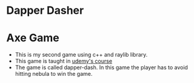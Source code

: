 # Dapper Dasher

# Axe Game

- This is my second game using c++ and raylib library. 
- This game is taught in [udemy's course](https://www.udemy.com/share/104VaU3@ZH05jPKOvVZiQD55K9vAAUrbHm3cZcqlgrwYDMlWMbxB5j0hWjN_jRIQ-nwcldfn/)
- The game is called dapper-dash. In this game the player has to avoid hitting nebula to win the game. 
